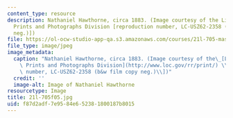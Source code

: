 ```yaml
---
content_type: resource
description: Nathaniel Hawthorne, circa 1883. (Image courtesy of the Library of Congress,
  Prints and Photographs Division [reproduction number, LC-USZ62-2358 (b&w film copy
  neg.)])
file: https://ol-ocw-studio-app-qa.s3.amazonaws.com/courses/21l-705-masterworks-in-american-short-fiction-fall-2005/f87d2adf7e9584e652381800187b8015_21l-705f05.jpg
file_type: image/jpeg
image_metadata:
  caption: "Nathaniel Hawthorne, circa 1883. (Image courtesy of the\_[Library of Congress,\
    \ Prints and Photographs Division](http://www.loc.gov/rr/print/) \\[reproduction\
    \ number, LC-USZ62-2358 (b&w film copy neg.)\\])"
  credit: ''
  image-alt: Image of Nathaniel Hawthorne
resourcetype: Image
title: 21l-705f05.jpg
uid: f87d2adf-7e95-84e6-5238-1800187b8015
---
```

